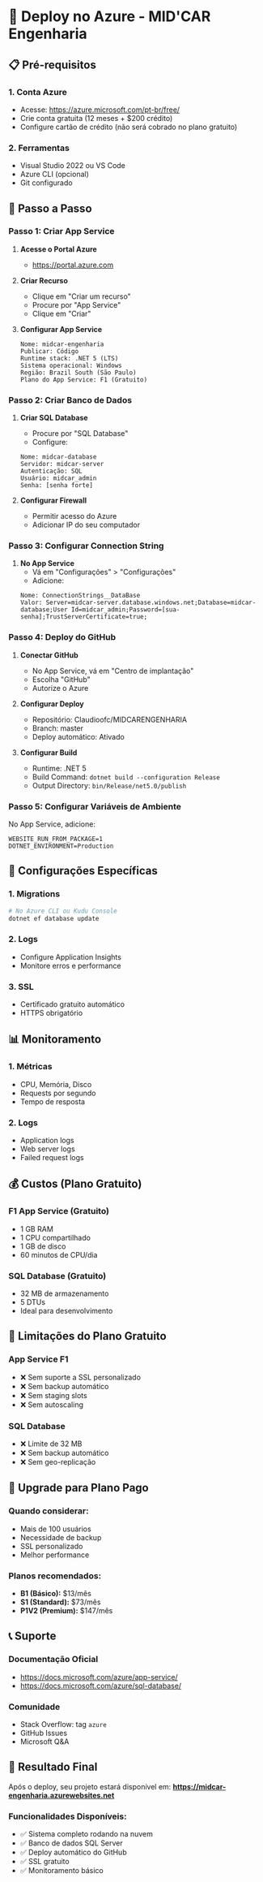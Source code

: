 # 🚀 Deploy no Azure - MID'CAR Engenharia

## 📋 Pré-requisitos

### 1. Conta Azure
- Acesse: https://azure.microsoft.com/pt-br/free/
- Crie conta gratuita (12 meses + $200 crédito)
- Configure cartão de crédito (não será cobrado no plano gratuito)

### 2. Ferramentas
- Visual Studio 2022 ou VS Code
- Azure CLI (opcional)
- Git configurado

## 🎯 Passo a Passo

### Passo 1: Criar App Service

1. **Acesse o Portal Azure**
   - https://portal.azure.com

2. **Criar Recurso**
   - Clique em "Criar um recurso"
   - Procure por "App Service"
   - Clique em "Criar"

3. **Configurar App Service**
   ```
   Nome: midcar-engenharia
   Publicar: Código
   Runtime stack: .NET 5 (LTS)
   Sistema operacional: Windows
   Região: Brazil South (São Paulo)
   Plano do App Service: F1 (Gratuito)
   ```

### Passo 2: Criar Banco de Dados

1. **Criar SQL Database**
   - Procure por "SQL Database"
   - Configure:
   ```
   Nome: midcar-database
   Servidor: midcar-server
   Autenticação: SQL
   Usuário: midcar_admin
   Senha: [senha forte]
   ```

2. **Configurar Firewall**
   - Permitir acesso do Azure
   - Adicionar IP do seu computador

### Passo 3: Configurar Connection String

1. **No App Service**
   - Vá em "Configurações" > "Configurações"
   - Adicione:
   ```
   Nome: ConnectionStrings__DataBase
   Valor: Server=midcar-server.database.windows.net;Database=midcar-database;User Id=midcar_admin;Password=[sua-senha];TrustServerCertificate=true;
   ```

### Passo 4: Deploy do GitHub

1. **Conectar GitHub**
   - No App Service, vá em "Centro de implantação"
   - Escolha "GitHub"
   - Autorize o Azure

2. **Configurar Deploy**
   - Repositório: Claudioofc/MIDCARENGENHARIA
   - Branch: master
   - Deploy automático: Ativado

3. **Configurar Build**
   - Runtime: .NET 5
   - Build Command: `dotnet build --configuration Release`
   - Output Directory: `bin/Release/net5.0/publish`

### Passo 5: Configurar Variáveis de Ambiente

No App Service, adicione:

```
WEBSITE_RUN_FROM_PACKAGE=1
DOTNET_ENVIRONMENT=Production
```

## 🔧 Configurações Específicas

### 1. Migrations
```bash
# No Azure CLI ou Kudu Console
dotnet ef database update
```

### 2. Logs
- Configure Application Insights
- Monitore erros e performance

### 3. SSL
- Certificado gratuito automático
- HTTPS obrigatório

## 📊 Monitoramento

### 1. Métricas
- CPU, Memória, Disco
- Requests por segundo
- Tempo de resposta

### 2. Logs
- Application logs
- Web server logs
- Failed request logs

## 💰 Custos (Plano Gratuito)

### F1 App Service (Gratuito)
- 1 GB RAM
- 1 CPU compartilhado
- 1 GB de disco
- 60 minutos de CPU/dia

### SQL Database (Gratuito)
- 32 MB de armazenamento
- 5 DTUs
- Ideal para desenvolvimento

## 🚨 Limitações do Plano Gratuito

### App Service F1
- ❌ Sem suporte a SSL personalizado
- ❌ Sem backup automático
- ❌ Sem staging slots
- ❌ Sem autoscaling

### SQL Database
- ❌ Limite de 32 MB
- ❌ Sem backup automático
- ❌ Sem geo-replicação

## 🔄 Upgrade para Plano Pago

### Quando considerar:
- Mais de 100 usuários
- Necessidade de backup
- SSL personalizado
- Melhor performance

### Planos recomendados:
- **B1 (Básico):** $13/mês
- **S1 (Standard):** $73/mês
- **P1V2 (Premium):** $147/mês

## 📞 Suporte

### Documentação Oficial
- https://docs.microsoft.com/azure/app-service/
- https://docs.microsoft.com/azure/sql-database/

### Comunidade
- Stack Overflow: tag `azure`
- GitHub Issues
- Microsoft Q&A

## 🎉 Resultado Final

Após o deploy, seu projeto estará disponível em:
**https://midcar-engenharia.azurewebsites.net**

### Funcionalidades Disponíveis:
- ✅ Sistema completo rodando na nuvem
- ✅ Banco de dados SQL Server
- ✅ Deploy automático do GitHub
- ✅ SSL gratuito
- ✅ Monitoramento básico
